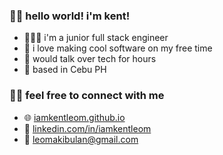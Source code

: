 ### 👋🏼 hello world! i'm kent!

- 👨🏼‍💻 i'm a junior full stack engineer
- 💖 i love making cool software on my free time
- 📣 would talk over tech for hours
- 📌 based in Cebu PH


### 👍🏼 feel free to connect with me
- 🌐 [iamkentleom.github.io](https://iamkentleom.github.io)
- 🏢 [linkedin.com/in/iamkentleom](https://linkedin.com/in/iamkentleom)
- 📧 [leomakibulan@gmail.com](mailto:leomakibulan@gmail.com)
